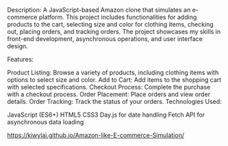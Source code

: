 Description:
A JavaScript-based Amazon clone that simulates an e-commerce platform. This project includes functionalities for adding products to the cart, selecting size and color for clothing items, checking out, placing orders, and tracking orders. The project showcases my skills in front-end development, asynchronous operations, and user interface design.

Features:

Product Listing: Browse a variety of products, including clothing items with options to select size and color.
Add to Cart: Add items to the shopping cart with selected specifications.
Checkout Process: Complete the purchase with a checkout process.
Order Placement: Place orders and view order details.
Order Tracking: Track the status of your orders.
Technologies Used:

JavaScript (ES6+)
HTML5
CSS3
Day.js for date handling
Fetch API for asynchronous data loading

https://kiwylai.github.io/Amazon-like-E-commerce-Simulation/

